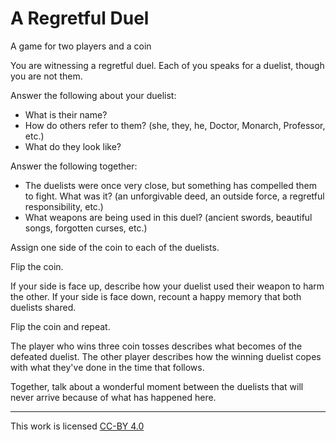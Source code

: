 # A Regretful Duel

A game for two players and a coin

You are witnessing a regretful duel.
Each of you speaks for a duelist, though you are not them.

Answer the following about your duelist:
- What is their name?
- How do others refer to them? (she, they, he, Doctor, Monarch, Professor, etc.)
- What do they look like?

Answer the following together:
- The duelists were once very close, but something has compelled them to fight. What was it? (an unforgivable deed, an outside force, a regretful responsibility, etc.)
- What weapons are being used in this duel? (ancient swords, beautiful songs, forgotten curses, etc.)

Assign one side of the coin to each of the duelists.

Flip the coin.

If your side is face up, describe how your duelist used their weapon to harm the other.
If your side is face down, recount a happy memory that both duelists shared.

Flip the coin and repeat.

The player who wins three coin tosses describes what becomes of the defeated duelist.
The other player describes how the winning duelist copes with what they've done in the time that follows.

Together, talk about a wonderful moment between the duelists that will never arrive because of what has happened here.

----------


This work is licensed [CC-BY 4.0](https://creativecommons.org/licenses/by/4.0/)
